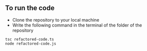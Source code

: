 To run the code
---
* Clone the repository to your local machine
* Write the following command in the terminal of the folder of the repository

```
tsc refactored-code.ts
node refactored-code.js
```